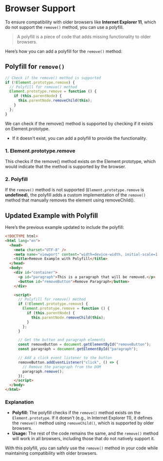 # Browser Support

To ensure compatibility with older browsers like **Internet Explorer 11**, which do not support the `remove()` method, you can use a polyfill.

> A polyfill is a piece of code that adds missing functionality to older browsers.

Here’s how you can add a polyfill for the `remove()` method:

## Polyfill for `remove()`

```javascript
// Check if the remove() method is supported
if (!Element.prototype.remove) {
  // Polyfill for remove() method
  Element.prototype.remove = function () {
    if (this.parentNode) {
      this.parentNode.removeChild(this);
    }
  };
}
```

We can check if the remove() method is supported by checking if it exists on Element.prototype.

- If it doesn't exist, you can add a polyfill to provide the functionality.

### 1. **Element.prototype.remove**

This checks if the remove() method exists on the Element prototype, which would indicate that the method is supported by the browser.

### 2. Polyfill

If the `remove()` method is not supported (`Element.prototype.remove` is **undefined**), the polyfill adds a custom implementation of the `remove()` method that manually removes the element using removeChild().

## Updated Example with Polyfill

Here’s the previous example updated to include the polyfill:

```html
<!DOCTYPE html>
<html lang="en">
  <head>
    <meta charset="UTF-8" />
    <meta name="viewport" content="width=device-width, initial-scale=1.0" />
    <title>Remove Example with Polyfill</title>
  </head>
  <body>
    <div id="container">
      <p id="paragraph">This is a paragraph that will be removed.</p>
      <button id="removeButton">Remove Paragraph</button>
    </div>

    <script>
      // Polyfill for remove() method
      if (!Element.prototype.remove) {
        Element.prototype.remove = function () {
          if (this.parentNode) {
            this.parentNode.removeChild(this);
          }
        };
      }

      // Get the button and paragraph elements
      const removeButton = document.getElementById("removeButton");
      const paragraph = document.getElementById("paragraph");

      // Add a click event listener to the button
      removeButton.addEventListener("click", () => {
        // Remove the paragraph from the DOM
        paragraph.remove();
      });
    </script>
  </body>
</html>
```

### Explanation

- **Polyfill:** The polyfill checks if the `remove()` method exists on the `Element.prototype`. If it doesn't (e.g., in Internet Explorer 11), it defines the `remove()` method using `removeChild()`, which is supported by older browsers.
- **Usage:** The rest of the code remains the same, and the `remove()` method will work in all browsers, including those that do not natively support it.

With this polyfill, you can safely use the `remove()` method in your code while maintaining compatibility with older browsers.
